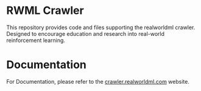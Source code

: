# RWML Crawler 

This repository provides code and files supporting the realworldml crawler.
Designed to encourage education and research into real-world reinforcement learning.

# Documentation
For Documentation, please refer to the [crawler.realworldml.com](http://crawler.realworldml.com) website.
